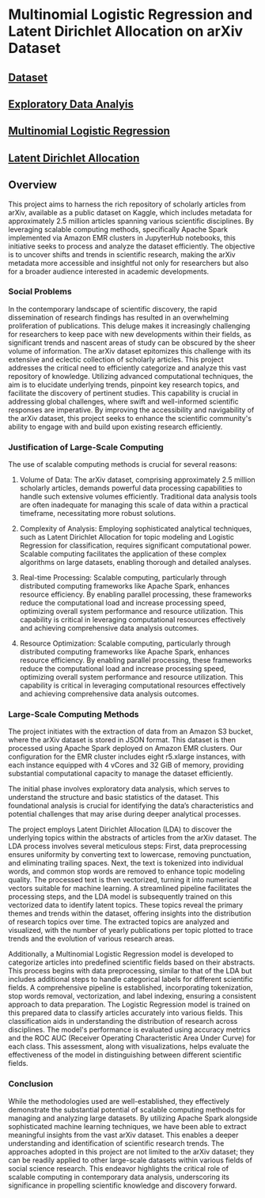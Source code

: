 # Multinomial Logistic Regression and Latent Dirichlet Allocation on arXiv Dataset
## [Dataset](https://www.kaggle.com/datasets/Cornell-University/arxiv)
## [Exploratory Data Analyis](https://github.com/macs30123-s24/final-project-arxiv/blob/3edf5ec8382d9f0fc19f41fc0de09ea734f7a080/EDA.ipynb)
## [Multinomial Logistic Regression](https://github.com/macs30123-s24/final-project-arxiv/blob/3edf5ec8382d9f0fc19f41fc0de09ea734f7a080/Classification.ipynb)
## [Latent Dirichlet Allocation](https://github.com/macs30123-s24/final-project-arxiv/blob/3edf5ec8382d9f0fc19f41fc0de09ea734f7a080/LDA.ipynb)

## Overview
This project aims to harness the rich repository of scholarly articles from arXiv, available as a public dataset on Kaggle, which includes metadata for approximately 2.5 million articles spanning various scientific disciplines. By leveraging scalable computing methods, specifically Apache Spark implemented via Amazon EMR clusters in JupyterHub notebooks, this initiative seeks to process and analyze the dataset efficiently. The objective is to uncover shifts and trends in scientific research, making the arXiv metadata more accessible and insightful not only for researchers but also for a broader audience interested in academic developments.

### Social Problems
In the contemporary landscape of scientific discovery, the rapid dissemination of research findings has resulted in an overwhelming proliferation of publications. This deluge makes it increasingly challenging for researchers to keep pace with new developments within their fields, as significant trends and nascent areas of study can be obscured by the sheer volume of information. The arXiv dataset epitomizes this challenge with its extensive and eclectic collection of scholarly articles. This project addresses the critical need to efficiently categorize and analyze this vast repository of knowledge. Utilizing advanced computational techniques, the aim is to elucidate underlying trends, pinpoint key research topics, and facilitate the discovery of pertinent studies. This capability is crucial in addressing global challenges, where swift and well-informed scientific responses are imperative. By improving the accessibility and navigability of the arXiv dataset, this project seeks to enhance the scientific community's ability to engage with and build upon existing research efficiently.

### Justification of Large-Scale Computing
The use of scalable computing methods is crucial for several reasons:

1. Volume of Data: The arXiv dataset, comprising approximately 2.5 million scholarly articles, demands powerful data processing capabilities to handle such extensive volumes efficiently. Traditional data analysis tools are often inadequate for managing this scale of data within a practical timeframe, necessitating more robust solutions.

2. Complexity of Analysis: Employing sophisticated analytical techniques, such as Latent Dirichlet Allocation for topic modeling and Logistic Regression for classification, requires significant computational power. Scalable computing facilitates the application of these complex algorithms on large datasets, enabling thorough and detailed analyses.

3. Real-time Processing: Scalable computing, particularly through distributed computing frameworks like Apache Spark, enhances resource efficiency. By enabling parallel processing, these frameworks reduce the computational load and increase processing speed, optimizing overall system performance and resource utilization. This capability is critical in leveraging computational resources effectively and achieving comprehensive data analysis outcomes.

4. Resource Optimization: Scalable computing, particularly through distributed computing frameworks like Apache Spark, enhances resource efficiency. By enabling parallel processing, these frameworks reduce the computational load and increase processing speed, optimizing overall system performance and resource utilization. This capability is critical in leveraging computational resources effectively and achieving comprehensive data analysis outcomes.

### Large-Scale Computing Methods
The project initiates with the extraction of data from an Amazon S3 bucket, where the arXiv dataset is stored in JSON format. This dataset is then processed using Apache Spark deployed on Amazon EMR clusters. Our configuration for the EMR cluster includes eight r5.xlarge instances, with each instance equipped with 4 vCores and 32 GiB of memory, providing substantial computational capacity to manage the dataset efficiently.

The initial phase involves exploratory data analysis, which serves to understand the structure and basic statistics of the dataset. This foundational analysis is crucial for identifying the data’s characteristics and potential challenges that may arise during deeper analytical processes.

The project employs Latent Dirichlet Allocation (LDA) to discover the underlying topics within the abstracts of articles from the arXiv dataset. The LDA process involves several meticulous steps: First, data preprocessing ensures uniformity by converting text to lowercase, removing punctuation, and eliminating trailing spaces. Next, the text is tokenized into individual words, and common stop words are removed to enhance topic modeling quality. The processed text is then vectorized, turning it into numerical vectors suitable for machine learning. A streamlined pipeline facilitates the processing steps, and the LDA model is subsequently trained on this vectorized data to identify latent topics. These topics reveal the primary themes and trends within the dataset, offering insights into the distribution of research topics over time. The extracted topics are analyzed and visualized, with the number of yearly publications per topic plotted to trace trends and the evolution of various research areas.

Additionally, a Multinomial Logistic Regression model is developed to categorize articles into predefined scientific fields based on their abstracts. This process begins with data preprocessing, similar to that of the LDA but includes additional steps to handle categorical labels for different scientific fields. A comprehensive pipeline is established, incorporating tokenization, stop words removal, vectorization, and label indexing, ensuring a consistent approach to data preparation. The Logistic Regression model is trained on this prepared data to classify articles accurately into various fields. This classification aids in understanding the distribution of research across disciplines. The model's performance is evaluated using accuracy metrics and the ROC AUC (Receiver Operating Characteristic Area Under Curve) for each class. This assessment, along with visualizations, helps evaluate the effectiveness of the model in distinguishing between different scientific fields.

### Conclusion
While the methodologies used are well-established, they effectively demonstrate the substantial potential of scalable computing methods for managing and analyzing large datasets. By utilizing Apache Spark alongside sophisticated machine learning techniques, we have been able to extract meaningful insights from the vast arXiv dataset. This enables a deeper understanding and identification of scientific research trends. The approaches adopted in this project are not limited to the arXiv dataset; they can be readily applied to other large-scale datasets within various fields of social science research. This endeavor highlights the critical role of scalable computing in contemporary data analysis, underscoring its significance in propelling scientific knowledge and discovery forward.
